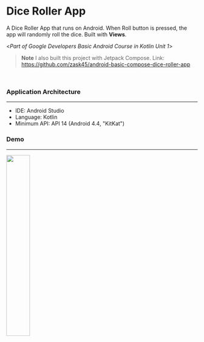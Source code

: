 # Dice Roller App  

A Dice Roller App that runs on Android. When Roll button is pressed, the app will randomly roll the dice. Built with **Views**.

<_Part of Google Developers Basic Android Course in Kotlin Unit 1_>

> **Note**
I also built this project with Jetpack Compose. Link:
https://github.com/zask45/android-basic-compose-dice-roller-app

&nbsp;

### Application Architecture
---
- IDE: Android Studio
- Language: Kotlin
- Minimum API: API 14 (Android 4.4, "KitKat")

### Demo
---
<img src="https://github.com/zask45/android-kotlin-dice-roller/assets/117462539/2e139ced-65c7-4239-8610-36a2cb019d99" width="35%">



 
 


